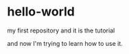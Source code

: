 # hello-world
my first repository
and it is the tutorial 

and now I'm trying to learn how to use it.
